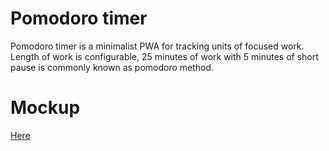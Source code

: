 # Pomodoro timer

Pomodoro timer is a minimalist PWA for tracking units of focused work. Length of work is configurable, 25 minutes of work with 5 minutes of short pause is commonly known as pomodoro method.

# Mockup
[Here](docs/index.md)